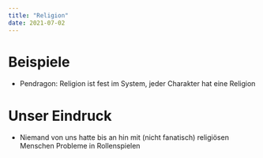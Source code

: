 ```yaml
---
title: "Religion"
date: 2021-07-02
---
```


# Beispiele

- Pendragon: Religion ist fest im System, jeder Charakter hat eine Religion

# Unser Eindruck

- Niemand von uns hatte bis an hin mit (nicht fanatisch) religiösen Menschen Probleme in Rollenspielen

